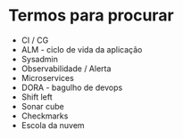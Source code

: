 # Termos para procurar
- CI / CG
- ALM - ciclo de vida da aplicação 
- Sysadmin
- Observabilidade / Alerta
- Microservices
- DORA - bagulho de devops
- Shift left
- Sonar cube
- Checkmarks 
- Escola da nuvem